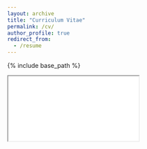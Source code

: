 ```yaml
---
layout: archive
title: "Curriculum Vitae"
permalink: /cv/
author_profile: true
redirect_from:
  - /resume
---
```


{% include base_path %}

<!-- Embed PDF -->
<div class="pdf-container">
  <iframe src="{{ site.baseurl }}/assets/cv/Daniele_Bracale_CV.pdf"></iframe>
</div>
